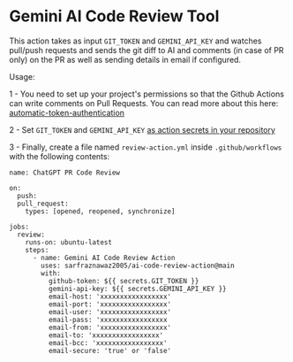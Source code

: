# Gemini AI Code Review Tool

This action takes as input `GIT_TOKEN` and `GEMINI_API_KEY` and watches pull/push requests and sends the git diff to AI and comments (in case of PR only) on the PR as well as sending details in email if configured.

Usage:

1 - You need to set up your project's permissions so that the Github Actions can write comments on Pull Requests. You can read more about this here: [automatic-token-authentication](https://docs.github.com/en/actions/security-guides/automatic-token-authentication#modifying-the-permissions-for-the-github_token)

2 - Set `GIT_TOKEN` and `GEMINI_API_KEY`  [as action secrets in your repository](https://docs.github.com/en/actions/security-guides/encrypted-secrets#creating-encrypted-secrets-for-a-repository)

3 - Finally, create a file named `review-action.yml`  inside `.github/workflows` with the following contents:

```
name: ChatGPT PR Code Review

on:
  push:
  pull_request:
    types: [opened, reopened, synchronize]

jobs:
  review:
    runs-on: ubuntu-latest
    steps:
      - name: Gemini AI Code Review Action
        uses: sarfraznawaz2005/ai-code-review-action@main
        with:
          github-token: ${{ secrets.GIT_TOKEN }}
          gemini-api-key: ${{ secrets.GEMINI_API_KEY }}
          email-host: 'xxxxxxxxxxxxxxxxx'
          email-port: 'xxxxxxxxxxxxxxxxx'
          email-user: 'xxxxxxxxxxxxxxxxx'
          email-pass: 'xxxxxxxxxxxxxxxxx
          email-from: 'xxxxxxxxxxxxxxxxx'
          email-to: 'xxxxxxxxxxxxxxxxx'
          email-bcc: 'xxxxxxxxxxxxxxxxx'
          email-secure: 'true' or 'false'
```
